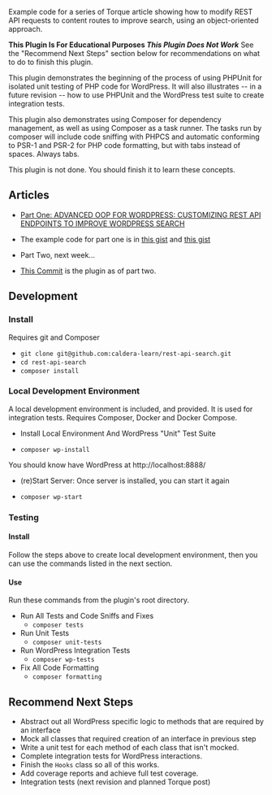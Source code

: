 Example code for a series of Torque article showing how to modify REST API requests to content routes to improve search, using an object-oriented approach.

**This Plugin Is For Educational Purposes _This Plugin Does Not Work_** See the "Recommend Next Steps" section below for recommendations on what to do to finish this plugin.

This plugin demonstrates the beginning of the process of using PHPUnit for isolated unit testing of PHP code for WordPress. It will also illustrates -- in a future revision -- how to use PHPUnit and the WordPress test suite to create integration tests.

This plugin also demonstrates using Composer for dependency management, as well as using Composer as a task runner. The tasks run by composer will include code sniffing with PHPCS and automatic conforming to PSR-1 and PSR-2 for PHP code formatting, but with tabs instead of spaces. Always tabs.

This plugin is not done. You should finish it to learn these concepts.

## Articles

* [Part One: ADVANCED OOP FOR WORDPRESS: CUSTOMIZING REST API ENDPOINTS TO IMPROVE WORDPRESS SEARCH](https://torquemag.io/2018/03/advanced-oop-wordpress-customizing-rest-api-endpoints-improve-wordpress-search/)
- The example code for part one is in [this gist](https://gist.github.com/Shelob9/ec02944421cbc57dbff3dbdfbdc3bf0d) and [this gist](https://gist.github.com/Shelob9/8f59a1ece87337a03f2ebffbc235e45e)
* Part Two, next week...
- [This Commit](https://github.com/caldera-learn/rest-api-search/tree/ecdce18d737f258b4cf9ab35f2cfd473fd57bbb1) is the plugin as of part two.
## Development

### Install
Requires git and Composer

* `git clone git@github.com:caldera-learn/rest-api-search.git`
* `cd rest-api-search`
* `composer install`

### Local Development Environment
A  local development environment is included, and provided. It is used for integration tests. Requires Composer, Docker and Docker Compose.

* Install Local Environment And WordPress "Unit" Test Suite
- `composer wp-install`

You should know have WordPress at http://localhost:8888/

* (re)Start Server: Once server is installed, you can start it again
- `composer wp-start`

### Testing

#### Install
Follow the steps above to create local development environment, then you can use the commands listed in the next section.

#### Use
Run these commands from the plugin's root directory.

* Run All Tests and Code Sniffs and Fixes
    - `composer tests`
* Run Unit Tests
    - `composer unit-tests`
* Run WordPress Integration Tests
    - `composer wp-tests`
* Fix All Code Formatting
    - `composer formatting`

## Recommend Next Steps
* Abstract out all WordPress specific logic to methods that are required by an interface
* Mock all classes that required creation of an interface in previous step
* Write a unit test for each method of each class that isn't mocked.
* Complete integration tests for WordPress interactions.
* Finish the `Hooks` class so all of this works.
* Add coverage reports and achieve full test coverage.
* Integration tests (next revision and planned Torque post)
